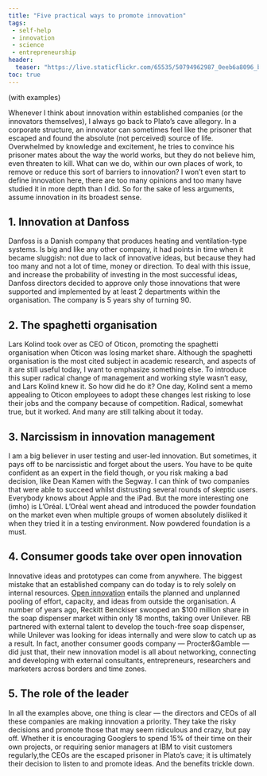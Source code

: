 ```yaml
---
title: "Five practical ways to promote innovation"
tags:
 - self-help
 - innovation
 - science
 - entrepreneurship
header:
  teaser: "https://live.staticflickr.com/65535/50794962987_0eeb6a8096_b.jpg"
toc: true
---  
```

(with examples)

Whenever I think about innovation within established companies (or the innovators themselves), I always go back to Plato’s cave allegory. In a corporate structure, an innovator can sometimes feel like the prisoner that escaped and found the absolute (not perceived) source of life. Overwhelmed by knowledge and excitement, he tries to convince his prisoner mates about the way the world works, but they do not believe him, even threaten to kill. What can we do, within our own places of work, to remove or reduce this sort of barriers to innovation? I won’t even start to define innovation here, there are too many opinions and too many have studied it in more depth than I did. So for the sake of less arguments, assume innovation in its broadest sense.

## 1. Innovation at Danfoss

Danfoss is a Danish company that produces heating and ventilation-type systems. Is big and like any other company, it had points in time when it became sluggish: not due to lack of innovative ideas, but because they had too many and not a lot of time, money or direction. To deal with this issue, and increase the probability of investing in the most successful ideas, Danfoss directors decided to approve only those innovations that were supported and implemented by at least 2 departments within the organisation. The company is 5 years shy of turning 90.

## 2. The spaghetti organisation

Lars Kolind took over as CEO of Oticon, promoting the spaghetti organisation when Oticon was losing market share. Although the spaghetti organisation is the most cited subject in academic research, and aspects of it are still useful today, I want to emphasize something else. To introduce this super radical change of management and working style wasn’t easy, and Lars Kolind knew it. So how did he do it? One day, Kolind sent a memo appealing to Oticon employees to adopt these changes lest risking to lose their jobs and the company because of competition. Radical, somewhat true, but it worked. And many are still talking about it today.

## 3. Narcissism in innovation management

I am a big believer in user testing and user-led innovation. But sometimes, it pays off to be narcissistic and forget about the users. You have to be quite confident as an expert in the field though, or you risk making a bad decision, like Dean Kamen with the Segway. I can think of two companies that were able to succeed whilst distrusting several rounds of skeptic users. Everybody knows about Apple and the iPad. But the more interesting one (imho) is L’Oréal. L’Oréal went ahead and introduced the powder foundation on the market even when multiple groups of women absolutely disliked it when they tried it in a testing environment. Now powdered foundation is a must.

## 4. Consumer goods take over open innovation

Innovative ideas and prototypes can come from anywhere. The biggest mistake that an established company can do today is to rely solely on internal resources. [Open innovation](https://en.wikipedia.org/wiki/Open_innovation) entails the planned and unplanned pooling of effort, capacity, and ideas from outside the organisation. A number of years ago, Reckitt Benckiser swooped an $100 million share in the soap dispenser market within only 18 months, taking over Unilever. RB partnered with external talent to develop the touch-free soap dispenser, while Unilever was looking for ideas internally and were slow to catch up as a result. In fact, another consumer goods company — Procter&Gamble — did just that, their new innovation model is all about networking, connecting and developing with external consultants, entrepreneurs, researchers and marketers across borders and time zones.

## 5. The role of the leader

In all the examples above, one thing is clear — the directors and CEOs of all these companies are making innovation a priority. They take the risky decisions and promote those that may seem ridiculous and crazy, but pay off. Whether it is encouraging Googlers to spend 15% of their time on their own projects, or requiring senior managers at IBM to visit customers regularly,the CEOs are the escaped prisoner in Plato’s cave; it is ultimately their decision to listen to and promote ideas. And the benefits trickle down.